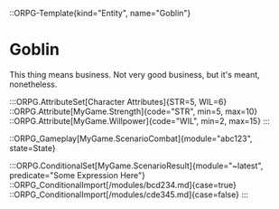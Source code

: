 ::ORPG-Template{kind="Entity", name="Goblin"}
# Goblin

This thing means business. Not very good business, but it's meant, nonetheless.

:::ORPG.AttributeSet[Character Attributes]{STR=5, WIL=6}
  ::ORPG.Attribute[MyGame.Strength]{code="STR", min=5, max=10}
  ::ORPG.Attribute[MyGame.Willpower]{code="WIL", min=2, max=15}
:::

::ORPG_Gameplay[MyGame.ScenarioCombat]{module="abc123", state=State}

:::ORPG.ConditionalSet[MyGame.ScenarioResult]{module="~latest", predicate="Some Expression Here"}
  ::ORPG_ConditionalImport[/modules/bcd234.md]{case=true}
  ::ORPG_ConditionalImport[/modules/cde345.md]{case=false}
:::

